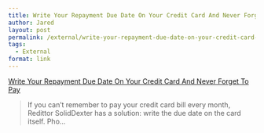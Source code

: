 ```yaml
---
title: Write Your Repayment Due Date On Your Credit Card And Never Forget To Pay
author: Jared
layout: post
permalink: /external/write-your-repayment-due-date-on-your-credit-card-and/
tags:
  - External
format: link
---
```

[Write Your Repayment Due Date On Your Credit Card And Never Forget To Pay][1] 

<div class="link_description">
  <blockquote class="link_og_blockquote">
    If you can’t remember to pay your credit card bill every month, Redittor SolidDexter has a solution: write the due date on the card itself. Pho&#8230;</p>
  </blockquote>
</div>

 [1]: http://www.lifehacker.com.au/2014/02/write-your-bills-due-date-on-your-credit-card-and-never-forget-to-pay/
